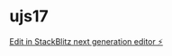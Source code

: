 # ujs17

[Edit in StackBlitz next generation editor ⚡️](https://stackblitz.com/~/github.com/m0x0m0x/ujs17)